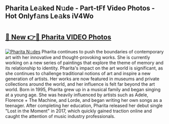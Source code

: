 ## Pharita Le𝚊ked N𝚞de - Part-tFf Video Photos - Hot Onlyf𝚊ns Le𝚊ks iV4Wo

# <h2><a href="http://ac39252.deff.icu/?id=Pharita">🔗 New 👉🔴 Pharita VIDEO Photos</a></h2>

[![Pharita N𝚞des](https://i.imgur.com/rIISA9y.gif)](http://ac39252.deff.icu/?id=Pharita)
Pharita continues to push the boundaries of contemporary art with her innovative and thought-provoking works. She is currently working on a new series of paintings that explore the theme of memory and its relationship to identity. Pharita's impact on the art world is significant, as she continues to challenge traditional notions of art and inspire a new generation of artists. Her works are now featured in museums and private collections around the world, and her influence is felt far beyond the art world. Born in 1995, Pharita grew up in a musical family and began singing at a young age. She was heavily influenced by artists such as Adele, Florence + The Machine, and Lorde, and began writing her own songs as a teenager. After completing her education, Pharita released her debut single "Lost in the Moment" in 2017, which quickly gained traction online and caught the attention of music industry professionals.
